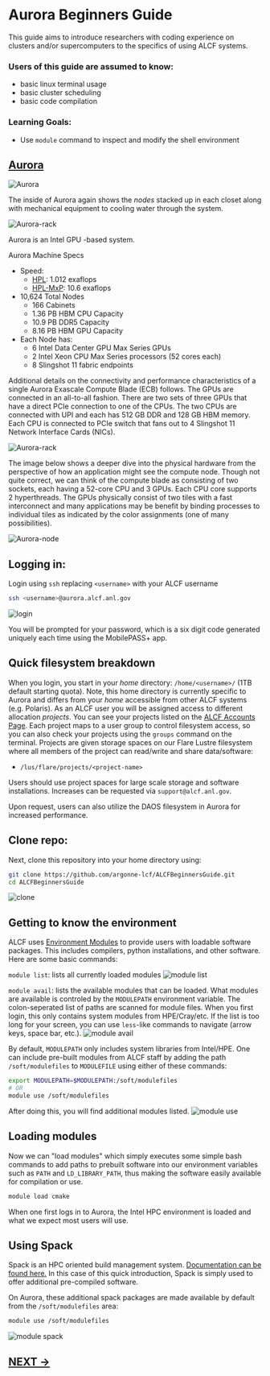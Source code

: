 # Aurora Beginners Guide

This guide aims to introduce researchers with coding experience on clusters and/or supercomputers to the specifics of using ALCF systems.

### Users of this guide are assumed to know:
* basic linux terminal usage
* basic cluster scheduling
* basic code compilation
### Learning Goals:
* Use `module` command to inspect and modify the shell environment


## [Aurora](https://www.alcf.anl.gov/aurora)

![Aurora](media/aurora.jpg)

The inside of Aurora again shows the _nodes_ stacked up in each closet along with mechanical equipment to cooling water through the system.

![Aurora-rack](media/33410D_150_Aurora-front.jpg)

Aurora is an Intel GPU -based system.

Aurora Machine Specs
* Speed: 
  * [HPL](https://top500.org/system/180183/): 1.012 exaflops 
  * [HPL-MxP](https://hpl-mxp.org/results.md): 10.6 exaflops
* 10,624 Total Nodes
  * 166 Cabinets
  * 1.36 PB HBM CPU Capacity
  * 10.9 PB DDR5 Capacity
  * 8.16 PB HBM GPU Capacity
* Each Node has:
  * 6 Intel Data Center GPU Max Series GPUs
  * 2 Intel Xeon CPU Max Series processors (52 cores each)
  * 8 Slingshot 11 fabric endpoints


Additional details on the connectivity and performance characteristics of a single Aurora Exascale Compute Blade (ECB) follows. The GPUs are connected in an all-to-all fashion. There are two sets of three GPUs that have a direct PCIe connection to one of the CPUs. The two CPUs are connected with UPI and each has 512 GB DDR and 128 GB HBM memory. Each CPU is connected to PCIe switch that fans out to 4 Slingshot 11 Network Interface Cards (NICs).

![Aurora-rack](media/aurora_exascale_compute_blade.png)

The image below shows a deeper dive into the physical hardware from the perspective of how an application might see the compute node. Though not quite correct, we can think of the compute blade as consisting of two sockets, each having a 52-core CPU and 3 GPUs. Each CPU core supports 2 hyperthreads. The GPUs physically consist of two tiles with a fast interconnect and many applications may be benefit by binding processes to individual tiles as indicated by the color assignments (one of many possibilities).

![Aurora-node](media/aurora_exascale_compute_blade2.png)

## Logging in:

Login using `ssh` replacing `<username>` with your ALCF username
```bash
ssh <username>@aurora.alcf.anl.gov
```

![login](media/aurora_login.png)

You will be prompted for your password, which is a six digit code generated uniquely each time using the MobilePASS+ app. 

## Quick filesystem breakdown

When you login, you start in your _home_ directory: `/home/<username>/` (1TB default starting quota). Note, this home directory is currently specific to Aurora and differs from your _home_ accessible from other ALCF systems (e.g. Polaris). 
As an ALCF user you will be assigned access to different allocation _projects_. You can see your projects listed on the [ALCF Accounts Page](accounts.alcf.anl.gov). Each project maps to a user group to control filesystem access, so you can also check your projects using the `groups` command on the terminal. Projects are given storage spaces on our Flare Lustre filesystem where all members of the project can read/write and share data/software:
* `/lus/flare/projects/<project-name>`

Users should use project spaces for large scale storage and software installations. Increases can be requested via `support@alcf.anl.gov`.

Upon request, users can also utilize the DAOS filesystem in Aurora for increased performance. 

## Clone repo:

Next, clone this repository into your home directory using:
```bash
git clone https://github.com/argonne-lcf/ALCFBeginnersGuide.git
cd ALCFBeginnersGuide
```

![clone](media/aurora_git_clone_repo.png)

## Getting to know the environment

ALCF uses [Environment Modules](https://modules.readthedocs.io/en/latest/index.html) to provide users with loadable software packages. This includes compilers, python installations, and other software. Here are some basic commands:

`module list`: lists all currently loaded modules
![module list](media/aurora_module_list.png)

`module avail`: lists the available modules that can be loaded. What modules are available is controled by the `MODULEPATH` environment variable. The colon-seperated list of paths are scanned for module files. When you first login, this only contains system modules from HPE/Cray/etc. If the list is too long for your screen, you can use `less`-like commands to navigate (arrow keys, space bar, etc.).
![module avail](media/aurora_module_avail.png)


By default, `MODULEPATH` only includes system libraries from Intel/HPE. One can include pre-built modules from ALCF staff by adding the path `/soft/modulefiles` to `MODULEFILE` using either of these commands:
```bash
export MODULEPATH=$MODULEPATH:/soft/modulefiles
# OR
module use /soft/modulefiles
```

After doing this, you will find additional modules listed.
![module use](media/aurora_module_use.png)

## Loading modules

Now we can "load modules" which simply executes some simple bash commands to add paths to prebuilt software into our environment variables such as `PATH` and `LD_LIBRARY_PATH`, thus making the software easily available for compilation or use.

```bash
module load cmake
```

When one first logs in to Aurora, the Intel HPC environment is loaded and what we expect most users will use. 

## Using Spack
Spack is an HPC oriented build management system. [Documentation can be found here.](https://spack.readthedocs.io/en/latest/) In this case of this quick introduction, Spack is simply used to offer additional pre-compiled software.

On Aurora, these additional spack packages are made available by default from the `/soft/modulefiles` area:
```bash 
module use /soft/modulefiles
```

![module spack](media/aurora_module_spack.png)



## [NEXT ->](00_scheduler.md)

